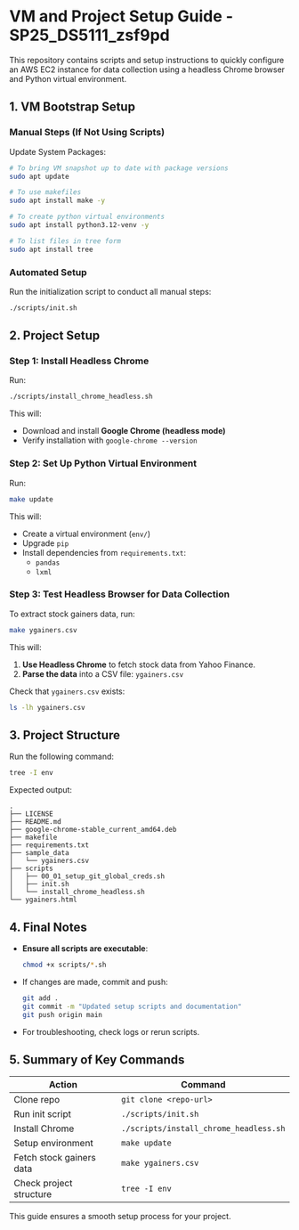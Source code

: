 # **VM and Project Setup Guide - SP25_DS5111_zsf9pd**  

This repository contains scripts and setup instructions to quickly configure an AWS EC2 instance for data collection using a headless Chrome browser and Python virtual environment.

## **1. VM Bootstrap Setup**

### **Manual Steps (If Not Using Scripts)**
Update System Packages:

```bash
# To bring VM snapshot up to date with package versions
sudo apt update
```

```bash
# To use makefiles
sudo apt install make -y
```

```bash
# To create python virtual environments
sudo apt install python3.12-venv -y
```

```bash
# To list files in tree form
sudo apt install tree
```

### **Automated Setup**
Run the initialization script to conduct all manual steps:

```bash
./scripts/init.sh
```

## **2. Project Setup**

### **Step 1: Install Headless Chrome**
Run:

```bash
./scripts/install_chrome_headless.sh
```
This will:
- Download and install **Google Chrome (headless mode)**
- Verify installation with `google-chrome --version`

### **Step 2: Set Up Python Virtual Environment**
Run:
```bash
make update
```
This will:
- Create a virtual environment (`env/`)
- Upgrade `pip`
- Install dependencies from `requirements.txt`:
  - `pandas`
  - `lxml`

### **Step 3: Test Headless Browser for Data Collection**
To extract stock gainers data, run:
```bash
make ygainers.csv
```
This will:
1. **Use Headless Chrome** to fetch stock data from Yahoo Finance.
2. **Parse the data** into a CSV file: `ygainers.csv`

Check that `ygainers.csv` exists:
```bash
ls -lh ygainers.csv
```

## **3. Project Structure**
Run the following command:
```bash
tree -I env
```
Expected output:
```
.
├── LICENSE
├── README.md
├── google-chrome-stable_current_amd64.deb
├── makefile
├── requirements.txt
├── sample_data
│   └── ygainers.csv
├── scripts
│   ├── 00_01_setup_git_global_creds.sh
│   ├── init.sh
│   └── install_chrome_headless.sh
└── ygainers.html
```

## **4. Final Notes**
- **Ensure all scripts are executable**:
  ```bash
  chmod +x scripts/*.sh
  ```
- If changes are made, commit and push:
  ```bash
  git add .
  git commit -m "Updated setup scripts and documentation"
  git push origin main
  ```
- For troubleshooting, check logs or rerun scripts.

## **5. Summary of Key Commands**
| Action | Command |
|--------|---------|
| Clone repo | `git clone <repo-url>` |
| Run init script | `./scripts/init.sh` |
| Install Chrome | `./scripts/install_chrome_headless.sh` |
| Setup environment | `make update` |
| Fetch stock gainers data | `make ygainers.csv` |
| Check project structure | `tree -I env` |

This guide ensures a smooth setup process for your project.
